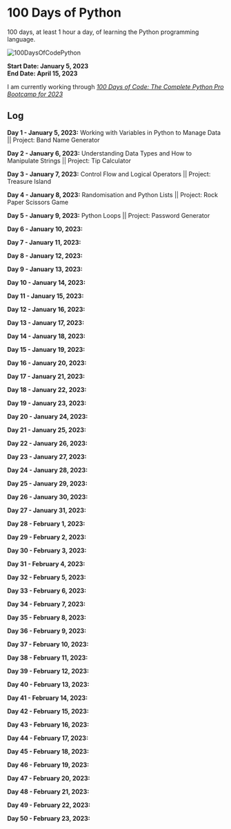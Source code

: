 # 100 Days of Python
100 days, at least 1 hour a day, of learning the Python programming language.


![100DaysOfCodePython](https://img.shields.io/badge/100DaysOfCode-Python-3776AB.svg?style=flat&logo=python)

**Start Date: January 5, 2023 </br>
End Date: April 15, 2023**

I am currently working through [*100 Days of Code: The Complete Python Pro Bootcamp for 2023*](https://www.udemy.com/course/100-days-of-code/?utm_source=adwords&utm_medium=udemyads&utm_campaign=LongTail_la.EN_cc.INDIA&utm_content=deal4584&utm_term=_._ag_77882236463_._ad_533220806573_._kw__._de_c_._dm__._pl__._ti_aud-1738475842996%3Adsa-1007766171312_._li_9061825_._pd__._&matchtype=&gclid=CjwKCAiAwc-dBhA7EiwAxPRylN7nXQCVPXdQy4O2AkI0TZGer7sQ-51bEwm7yp6hTDPxzzMDzTaX1xoCcdUQAvD_BwE)

## Log

**Day 1 - January 5, 2023:** Working with Variables in Python to Manage Data || Project: Band Name Generator

**Day 2 - January 6, 2023:** Understanding Data Types and How to Manipulate Strings || Project: Tip Calculator

**Day 3 - January 7, 2023:** Control Flow and Logical Operators || Project: Treasure Island

**Day 4 - January 8, 2023:** Randomisation and Python Lists || Project: Rock Paper Scissors Game

**Day 5 - January 9, 2023:** Python Loops || Project: Password Generator

**Day 6 - January 10, 2023:**

**Day 7 - January 11, 2023:**

**Day 8 - January 12, 2023:**

**Day 9 - January 13, 2023:**

**Day 10 - January 14, 2023:**

**Day 11 - January 15, 2023:**

**Day 12 - January 16, 2023:**

**Day 13 - January 17, 2023:**

**Day 14 - January 18, 2023:**

**Day 15 - January 19, 2023:**

**Day 16 - January 20, 2023:**

**Day 17 - January 21, 2023:**

**Day 18 - January 22, 2023:**

**Day 19 - January 23, 2023:**

**Day 20 - January 24, 2023:**

**Day 21 - January 25, 2023:**

**Day 22 - January 26, 2023:**

**Day 23 - January 27, 2023:**

**Day 24 - January 28, 2023:**

**Day 25 - January 29, 2023:**

**Day 26 - January 30, 2023:**

**Day 27 - January 31, 2023:**

**Day 28 - February 1, 2023:**

**Day 29 - February 2, 2023:**

**Day 30 - February 3, 2023:**

**Day 31 - February 4, 2023:**

**Day 32 - February 5, 2023:**

**Day 33 - February 6, 2023:**

**Day 34 - February 7, 2023:**

**Day 35 - February 8, 2023:**

**Day 36 - February 9, 2023:**

**Day 37 - February 10, 2023:**

**Day 38 - February 11, 2023:**

**Day 39 - February 12, 2023:**

**Day 40 - February 13, 2023:**

**Day 41 - February 14, 2023:**

**Day 42 - February 15, 2023:**

**Day 43 - February 16, 2023:**

**Day 44 - February 17, 2023:**

**Day 45 - February 18, 2023:**

**Day 46 - February 19, 2023:**

**Day 47 - February 20, 2023:**

**Day 48 - February 21, 2023:**

**Day 49 - February 22, 2023:**

**Day 50 - February 23, 2023:**
